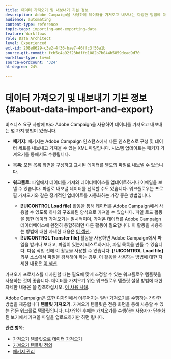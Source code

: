 ```yaml
---
title: 데이터 가져오기 및 내보내기 기본 정보
description: Adobe Campaign을 사용하여 데이터를 가져오고 내보내는 다양한 방법에 대해 알아봅니다.
audience: automating
content-type: reference
topic-tags: importing-and-exporting-data
feature: Workflows
role: Data Architect
level: Experienced
exl-id: 208e8629-c3e2-4f36-bae7-46ffc3f56a1b
source-git-commit: fcb5c4a92f23bdffd1082b7b044b5859dead9d70
workflow-type: tm+mt
source-wordcount: '324'
ht-degree: 24%

---
```


# 데이터 가져오기 및 내보내기 기본 정보{#about-data-import-and-export}

비즈니스 요구 사항에 따라 Adobe Campaign을 사용하여 데이터를 가져오고 내보내는 몇 가지 방법이 있습니다.

* **패키지**: 패키지는 Adobe Campaign 인스턴스에서 다른 인스턴스로 구성 및 데이터 세트를 내보내고 가져올 수 있는 XML 파일입니다. 시스템 업데이트는 패키지 가져오기를 통해서도 수행됩니다.
* **목록**: 모든 목록 화면을 구성하고 표시된 데이터를 별도의 파일로 내보낼 수 있습니다.
* **워크플로**: 파일에서 데이터를 가져와 데이터베이스를 업데이트하거나 이메일을 보낼 수 있습니다. 파일로 내보낼 데이터를 선택할 수도 있습니다. 워크플로우는 프로필 가져오기와 같은 정기적인 업데이트를 자동화하는 가장 좋은 방법입니다.

   * **[!UICONTROL Load file]** 활동을 통해 데이터를 Adobe Campaign에서 사용할 수 있도록 하나의 구조화된 양식으로 가져올 수 있습니다. 파일 로드 활동을 통한 데이터 가져오기는 일시적이며, 가져온 데이터를 Adobe Campaign 데이터베이스에 완전히 통합하려면 다른 활동이 필요합니다. 이 활동을 사용하는 방법에 대한 자세한 내용은 [이 섹션](../../automating/using/load-file.md).
   * **[!UICONTROL Transfer file]** 활동을 사용하면 Adobe Campaign에서 파일을 받거나 보내고, 파일이 있는지 테스트하거나, 파일 목록을 만들 수 있습니다. 다음 작업 전에 이 활동을 사용할 수 있습니다. **[!UICONTROL Load file]** 외부 소스에서 파일을 검색해야 하는 경우. 이 활동을 사용하는 방법에 대한 자세한 내용은 [이 섹션](../../automating/using/transfer-file.md).

가져오기 프로세스를 디자인할 때는 필요에 맞게 조정할 수 있는 워크플로우 템플릿을 사용하는 것이 좋습니다. 데이터를 가져오기 위한 워크플로우 템플릿 설정 방법에 대한 자세한 내용은 을 참조하십시오. [이 사용 사례](../../automating/using/creating-import-workflow-templates.md).

Adobe Campaign은 또한 디자인에서 이루어지는 일반 가져오기를 수행하는 간단한 방법을 제공합니다 **템플릿 가져오기**. 가져오기 템플릿은 전용 화면을 통해 사용할 수 있는 전문 워크플로 템플릿입니다. 디자인한 후에는 가져오기를 수행하는 사용자가 단순화된 보기에서 가져올 파일을 업로드하기만 하면 됩니다.

**관련 항목**:

* [가져오기 템플릿으로 데이터 가져오기](../../automating/using/importing-data-with-import-templates.md)
* [가져오기 템플릿 정의](../../automating/using/importing-data-with-import-templates.md#setting-up-import-templates)
* [패키지 관리](../../automating/using/managing-packages.md)
